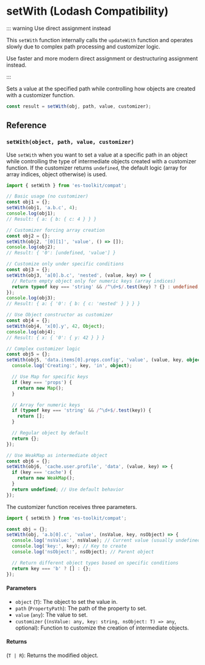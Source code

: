 # setWith (Lodash Compatibility)

::: warning Use direct assignment instead

This `setWith` function internally calls the `updateWith` function and operates slowly due to complex path processing and customizer logic.

Use faster and more modern direct assignment or destructuring assignment instead.

:::

Sets a value at the specified path while controlling how objects are created with a customizer function.

```typescript
const result = setWith(obj, path, value, customizer);
```

## Reference

### `setWith(object, path, value, customizer)`

Use `setWith` when you want to set a value at a specific path in an object while controlling the type of intermediate objects created with a customizer function. If the customizer returns `undefined`, the default logic (array for array indices, object otherwise) is used.

```typescript
import { setWith } from 'es-toolkit/compat';

// Basic usage (no customizer)
const obj1 = {};
setWith(obj1, 'a.b.c', 4);
console.log(obj1);
// Result: { a: { b: { c: 4 } } }

// Customizer forcing array creation
const obj2 = {};
setWith(obj2, '[0][1]', 'value', () => []);
console.log(obj2);
// Result: { '0': [undefined, 'value'] }

// Customize only under specific conditions
const obj3 = {};
setWith(obj3, 'a[0].b.c', 'nested', (value, key) => {
  // Return empty object only for numeric keys (array indices)
  return typeof key === 'string' && /^\d+$/.test(key) ? {} : undefined;
});
console.log(obj3);
// Result: { a: { '0': { b: { c: 'nested' } } } }

// Use Object constructor as customizer
const obj4 = {};
setWith(obj4, 'x[0].y', 42, Object);
console.log(obj4);
// Result: { x: { '0': { y: 42 } } }

// Complex customizer logic
const obj5 = {};
setWith(obj5, 'data.items[0].props.config', 'value', (value, key, object) => {
  console.log('Creating:', key, 'in', object);

  // Use Map for specific keys
  if (key === 'props') {
    return new Map();
  }

  // Array for numeric keys
  if (typeof key === 'string' && /^\d+$/.test(key)) {
    return [];
  }

  // Regular object by default
  return {};
});

// Use WeakMap as intermediate object
const obj6 = {};
setWith(obj6, 'cache.user.profile', 'data', (value, key) => {
  if (key === 'cache') {
    return new WeakMap();
  }
  return undefined; // Use default behavior
});
```

The customizer function receives three parameters.

```typescript
import { setWith } from 'es-toolkit/compat';

const obj = {};
setWith(obj, 'a.b[0].c', 'value', (nsValue, key, nsObject) => {
  console.log('nsValue:', nsValue); // Current value (usually undefined)
  console.log('key:', key); // Key to create
  console.log('nsObject:', nsObject); // Parent object

  // Return different object types based on specific conditions
  return key === 'b' ? [] : {};
});
```

#### Parameters

- `object` (`T`): The object to set the value in.
- `path` (`PropertyPath`): The path of the property to set.
- `value` (`any`): The value to set.
- `customizer` (`(nsValue: any, key: string, nsObject: T) => any`, optional): Function to customize the creation of intermediate objects.

#### Returns

(`T | R`): Returns the modified object.
